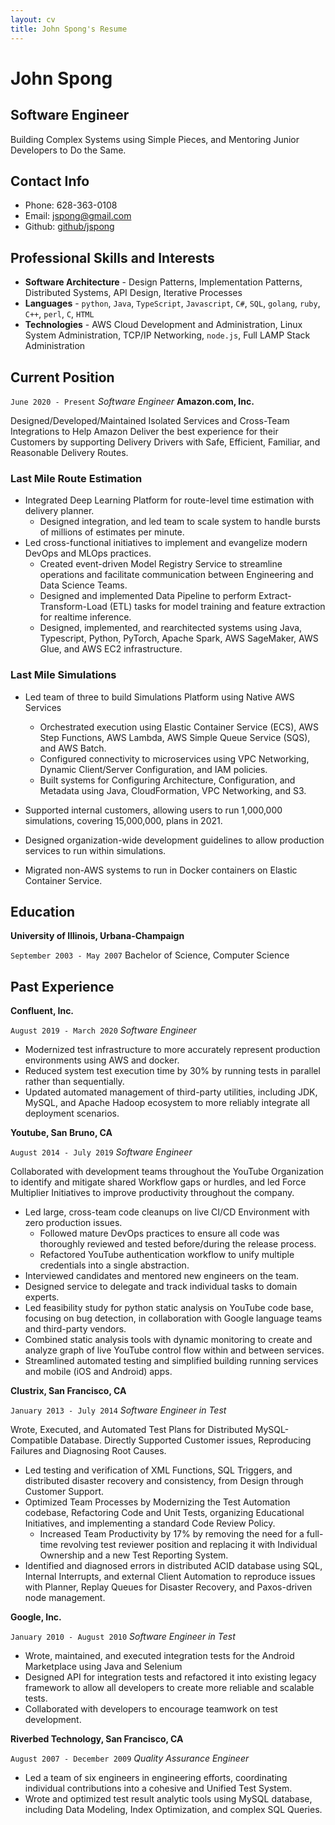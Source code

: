 ```yaml
---
layout: cv
title: John Spong's Resume
---
```


<!---
Using the wonderful layout from https://github.com/elipapa/markdown-cv/
-->

# John Spong

## Software Engineer

Building Complex Systems using Simple Pieces, and Mentoring Junior Developers to Do the Same.

## Contact Info

* Phone:       628-363-0108
* Email:       jspong@gmail.com
* Github:      [github/jspong](https://github.com/jspong)


## Professional Skills and Interests

* **Software Architecture** - Design Patterns, Implementation Patterns, Distributed Systems, API Design, Iterative Processes
* **Languages** - `python`, `Java`, `TypeScript`, `Javascript`, `C#`, `SQL`, `golang`, `ruby`, `C++`, `perl`, `C`, `HTML`
* **Technologies** - AWS Cloud Development and Administration, Linux System Administration, TCP/IP Networking, `node.js`, Full LAMP Stack Administration

## Current Position


`June 2020 - Present`
*Software Engineer*
__Amazon.com, Inc.__

Designed/Developed/Maintained Isolated Services and Cross-Team Integrations to Help Amazon Deliver
the best experience for their Customers by supporting Delivery Drivers with Safe, Efficient, Familiar,
and Reasonable Delivery Routes.

### Last Mile Route Estimation

* Integrated Deep Learning Platform for route-level time estimation with delivery planner.
  * Designed integration, and led team to scale system to handle bursts of millions of estimates per minute.
* Led cross-functional initiatives to implement and evangelize modern DevOps and MLOps practices.
  * Created event-driven Model Registry Service to streamline operations and facilitate communication between Engineering and Data Science Teams.
  * Designed and implemented Data Pipeline to perform Extract-Transform-Load (ETL) tasks for model training and feature extraction for realtime inference.
  * Designed, implemented, and rearchitected systems using Java, Typescript, Python, PyTorch, Apache Spark, AWS SageMaker, AWS Glue, and AWS EC2 infrastructure.

### Last Mile Simulations

* Led team of three to build Simulations Platform using Native AWS Services
  * Orchestrated execution using Elastic Container Service (ECS), AWS Step Functions, AWS Lambda, AWS Simple Queue Service (SQS), and AWS Batch.
  * Configured connectivity to microservices using VPC Networking, Dynamic Client/Server Configuration, and IAM policies.
  * Built systems for Configuring Architecture, Configuration, and Metadata using Java, CloudFormation, VPC Networking, and S3.

* Supported internal customers, allowing users to run 1,000,000 simulations, covering 15,000,000, plans in 2021.
* Designed organization-wide development guidelines to allow production services to run within simulations.
* Migrated non-AWS systems to run in Docker containers on Elastic Container Service.

## Education

__University of Illinois, Urbana-Champaign__

`September 2003 - May 2007`
Bachelor of Science, Computer Science

## Past Experience

__Confluent, Inc.__

`August 2019 - March 2020`
*Software Engineer*

* Modernized test infrastructure to more accurately represent production
    environments using AWS and docker.
* Reduced system test execution time by 30% by running tests in parallel rather
    than sequentially.
* Updated automated management of third-party utilities, including JDK, MySQL,
    and Apache Hadoop ecosystem to more reliably integrate all deployment
    scenarios.

__Youtube, San Bruno, CA__

`August 2014 - July 2019`
*Software Engineer*

Collaborated with development teams throughout the YouTube Organization to identify
and mitigate shared Workflow gaps or hurdles, and led Force Multiplier Initiatives
to improve productivity throughout the company.

* Led large, cross-team code cleanups on live CI/CD Environment with zero production issues.
    * Followed mature DevOps practices to ensure all code was thoroughly reviewed and tested before/during
      the release process.
    * Refactored YouTube authentication workflow to unify multiple credentials
      into a single abstraction.
* Interviewed candidates and mentored new engineers on the team.
* Designed service to delegate and track individual tasks to domain experts.
* Led feasibility study for python static analysis on YouTube code base, focusing
  on bug detection, in collaboration with Google language teams and
  third-party vendors.
* Combined static analysis tools with dynamic monitoring to create and
  analyze graph of live YouTube control flow within and between services.
* Streamlined automated testing and simplified building running services
  and mobile (iOS and Android) apps.

__Clustrix, San Francisco, CA__

`January 2013 - July 2014`
*Software Engineer in Test*

Wrote, Executed, and Automated Test Plans for Distributed MySQL-Compatible Database. 
Directly Supported Customer issues, Reproducing Failures and Diagnosing Root Causes. 

* Led testing and verification of XML Functions, SQL Triggers, and
  distributed disaster recovery and consistency, from Design through Customer Support.
* Optimized Team Processes by Modernizing the Test Automation codebase,
  Refactoring Code and Unit Tests, organizing Educational Initiatives,
  and implementing a standard Code Review Policy.
    * Increased Team Productivity by 17% by removing the need for a full-time
      revolving test reviewer position and replacing it with Individual Ownership
      and a new Test Reporting System.
* Identified and diagnosed errors in distributed ACID database using SQL,
  Internal Interrupts, and external Client Automation to reproduce issues with Planner,
  Replay Queues for Disaster Recovery, and Paxos-driven node management.

__Google, Inc.__

`January 2010 - August 2010`
*Software Engineer in Test*

* Wrote, maintained, and executed integration tests for the Android
  Marketplace using Java and Selenium
* Designed API for integration tests and refactored it into existing
  legacy framework to allow all developers to create more reliable and
  scalable tests.
* Collaborated with developers to encourage teamwork on test development.

__Riverbed Technology, San Francisco, CA__

`August 2007 - December 2009`
*Quality Assurance Engineer*

* Led a team of six engineers in engineering efforts, coordinating
  individual contributions into a cohesive and Unified Test System.
* Wrote and optimized test result analytic tools using MySQL database, including
    Data Modeling, Index Optimization, and complex SQL Queries.


